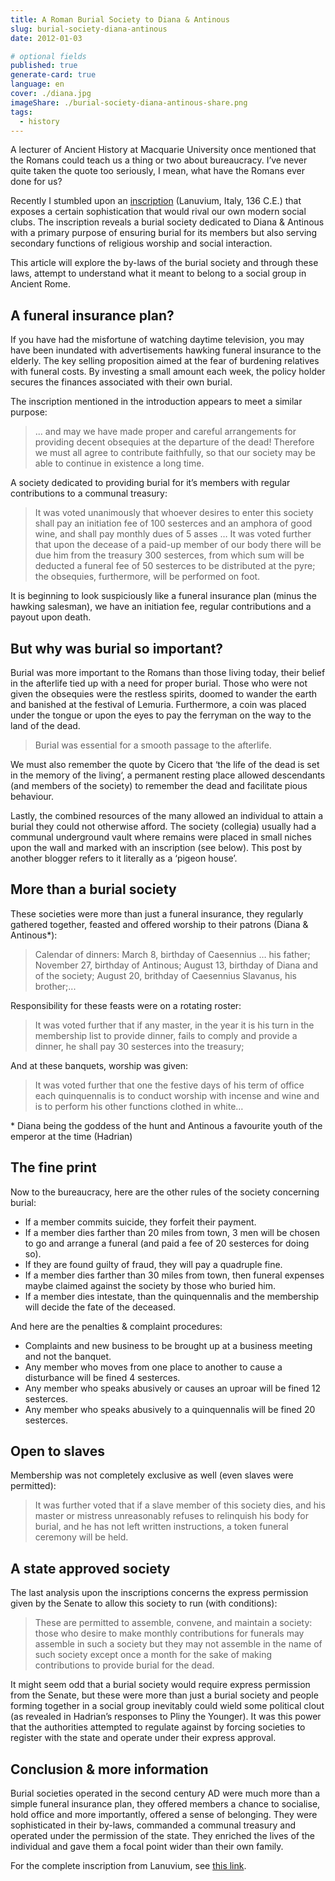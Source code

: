 ```yaml
---
title: A Roman Burial Society to Diana & Antinous
slug: burial-society-diana-antinous
date: 2012-01-03

# optional fields
published: true
generate-card: true
language: en
cover: ./diana.jpg
imageShare: ./burial-society-diana-antinous-share.png
tags:
  - history
---
```


A lecturer of Ancient History at Macquarie University once mentioned that the Romans could teach us a thing or two about bureaucracy. I’ve never quite taken the quote too seriously, I mean, what have the Romans ever done for us?

Recently I stumbled upon an [inscription](http://books.google.com.au/books?id=5MsYUcMFx9cC&lpg=PA127&ots=ZLuQkcNB9l&dq=%22that%20if%20a%20slave%20member%20of%20this%20society%20dies%22&pg=PA126#v=onepage&q=%22that%20if%20a%20slave%20member%20of%20this%20society%20dies%22&f=false) (Lanuvium, Italy, 136 C.E.) that exposes a certain sophistication that would rival our own modern social clubs. The inscription reveals a burial society dedicated to Diana & Antinous with a primary purpose of ensuring burial for its members but also serving secondary functions of religious worship and social interaction.

This article will explore the by-laws of the burial society and through these laws, attempt to understand what it meant to belong to a social group in Ancient Rome.

## A funeral insurance plan?

If you have had the misfortune of watching daytime television, you may have been inundated with advertisements hawking funeral insurance to the elderly. The key selling proposition aimed at the fear of burdening relatives with funeral costs. By investing a small amount each week, the policy holder secures the finances associated with their own burial.

The inscription mentioned in the introduction appears to meet a similar purpose:

> ... and may we have made proper and careful arrangements for providing decent obsequies at the departure of the dead! Therefore we must all agree to contribute faithfully, so that our society may be able to continue in existence a long time.

A society dedicated to providing burial for it’s members with regular contributions to a communal treasury:

> It was voted unanimously that whoever desires to enter this society shall pay an initiation fee of 100 sesterces and an amphora of good wine, and shall pay monthly dues of 5 asses … It was voted further that upon the decease of a paid-up member of our body there will be due him from the treasury 300 sesterces, from which sum will be deducted a funeral fee of 50 sesterces to be distributed at the pyre; the obsequies, furthermore, will be performed on foot.

It is beginning to look suspiciously like a funeral insurance plan (minus the hawking salesman), we have an initiation fee, regular contributions and a payout upon death.

## But why was burial so important?

Burial was more important to the Romans than those living today, their belief in the afterlife tied up with a need for proper burial. Those who were not given the obsequies were the restless spirits, doomed to wander the earth and banished at the festival of Lemuria. Furthermore, a coin was placed under the tongue or upon the eyes to pay the ferryman on the way to the land of the dead.

> Burial was essential for a smooth passage to the afterlife.

We must also remember the quote by Cicero that ‘the life of the dead is set in the memory of the living‘, a permanent resting place allowed descendants (and members of the society) to remember the dead and facilitate pious behaviour.

Lastly, the combined resources of the many allowed an individual to attain a burial they could not otherwise afford. The society (collegia) usually had a communal underground vault where remains were placed in small niches upon the wall and marked with an inscription (see below). This post by another blogger refers to it literally as a ‘pigeon house’.

## More than a burial society

These societies were more than just a funeral insurance, they regularly gathered together, feasted and offered worship to their patrons (Diana & Antinous\*):

> Calendar of dinners: March 8, birthday of Caesennius … his father; November 27, birthday of Antinous; August 13, birthday of Diana and of the society; August 20, brithday of Caesennius Slavanus, his brother;...

Responsibility for these feasts were on a rotating roster:

> It was voted further that if any master, in the year it is his turn in the membership list to provide dinner, fails to comply and provide a dinner, he shall pay 30 sesterces into the treasury;

And at these banquets, worship was given:

> It was voted further that one the festive days of his term of office each quinquennalis is to conduct worship with incense and wine and is to perform his other functions clothed in white…

\* Diana being the goddess of the hunt and Antinous a favourite youth of the emperor at the time (Hadrian)

## The fine print

Now to the bureaucracy, here are the other rules of the society concerning burial:

- If a member commits suicide, they forfeit their payment.
- If a member dies farther than 20 miles from town, 3 men will be chosen to go and arrange a funeral (and paid a fee of 20 sesterces for doing so).
- If they are found guilty of fraud, they will pay a quadruple fine.
- If a member dies farther than 30 miles from town, then funeral expenses maybe claimed against the society by those who buried him.
- If a member dies intestate, than the quinquennalis and the membership will decide the fate of the deceased.

And here are the penalties & complaint procedures:

- Complaints and new business to be brought up at a business meeting and not the banquet.
- Any member who moves from one place to another to cause a disturbance will be fined 4 sesterces.
- Any member who speaks abusively or causes an uproar will be fined 12 sesterces.
- Any member who speaks abusively to a quinquennalis will be fined 20 sesterces.

## Open to slaves

Membership was not completely exclusive as well (even slaves were permitted):

> It was further voted that if a slave member of this society dies, and his master or mistress unreasonably refuses to relinquish his body for burial, and he has not left written instructions, a token funeral ceremony will be held.

## A state approved society

The last analysis upon the inscriptions concerns the express permission given by the Senate to allow this society to run (with conditions):

> These are permitted to assemble, convene, and maintain a society: those who desire to make monthly contributions for funerals may assemble in such a society but they may not assemble in the name of such society except once a month for the sake of making contributions to provide burial for the dead.

It might seem odd that a burial society would require express permission from the Senate, but these were more than just a burial society and people forming together in a social group inevitably could wield some political clout (as revealed in Hadrian’s responses to Pliny the Younger). It was this power that the authorities attempted to regulate against by forcing societies to register with the state and operate under their express approval.

## Conclusion & more information

Burial societies operated in the second century AD were much more than a simple funeral insurance plan, they offered members a chance to socialise, hold office and more importantly, offered a sense of belonging. They were sophisticated in their by-laws, commanded a communal treasury and operated under the permission of the state. They enriched the lives of the individual and gave them a focal point wider than their own family.

For the complete inscription from Lanuvium, see [this link](http://books.google.com.au/books?id=5MsYUcMFx9cC&lpg=PA127&ots=ZLuQkcNB9l&dq=%22that%20if%20a%20slave%20member%20of%20this%20society%20dies%22&pg=PA126#v=onepage&q=%22that%20if%20a%20slave%20member%20of%20this%20society%20dies%22&f=false).
